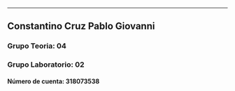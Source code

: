 ---
## Constantino Cruz Pablo Giovanni 
### Grupo Teoria: 04
### Grupo Laboratorio: 02
#### Número de cuenta: 318073538
